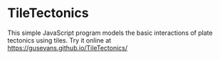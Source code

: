 # TileTectonics
This simple JavaScript program models the basic interactions of plate tectonics using tiles. Try it online at https://gusevans.github.io/TileTectonics/